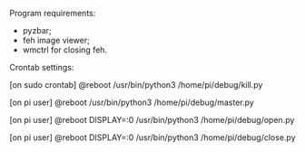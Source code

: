 Program requirements:
- pyzbar;
- feh image viewer;
- wmctrl for closing feh.

Crontab settings:

[on sudo crontab] @reboot /usr/bin/python3 /home/pi/debug/kill.py

[on pi user] @reboot /usr/bin/python3 /home/pi/debug/master.py

[on pi user] @reboot DISPLAY=:0 /usr/bin/python3 /home/pi/debug/open.py

[on pi user] @reboot DISPLAY=:0 /usr/bin/python3 /home/pi/debug/close.py
